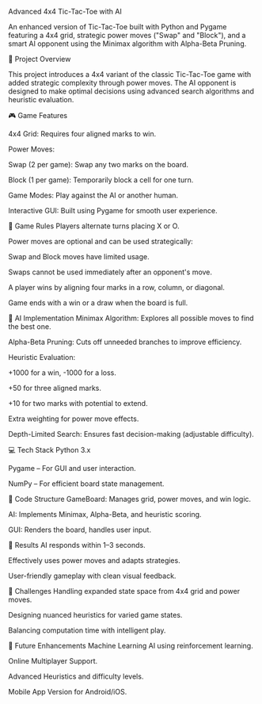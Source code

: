 Advanced 4x4 Tic-Tac-Toe with AI

An enhanced version of Tic-Tac-Toe built with Python and Pygame featuring a 4x4 grid, strategic power moves ("Swap" and "Block"), and a smart AI opponent using the Minimax algorithm with Alpha-Beta Pruning.

🧠 Project Overview

This project introduces a 4x4 variant of the classic Tic-Tac-Toe game with added strategic complexity through power moves. The AI opponent is designed to make optimal decisions using advanced search algorithms and heuristic evaluation.

🎮 Game Features

4x4 Grid: Requires four aligned marks to win.

Power Moves:

Swap (2 per game): Swap any two marks on the board.

Block (1 per game): Temporarily block a cell for one turn.

Game Modes: Play against the AI or another human.

Interactive GUI: Built using Pygame for smooth user experience.

🧩 Game Rules
Players alternate turns placing X or O.

Power moves are optional and can be used strategically:

Swap and Block moves have limited usage.

Swaps cannot be used immediately after an opponent's move.

A player wins by aligning four marks in a row, column, or diagonal.

Game ends with a win or a draw when the board is full.

🧠 AI Implementation
Minimax Algorithm: Explores all possible moves to find the best one.

Alpha-Beta Pruning: Cuts off unneeded branches to improve efficiency.

Heuristic Evaluation:

+1000 for a win, -1000 for a loss.

+50 for three aligned marks.

+10 for two marks with potential to extend.

Extra weighting for power move effects.

Depth-Limited Search: Ensures fast decision-making (adjustable difficulty).

💻 Tech Stack
Python 3.x

Pygame – For GUI and user interaction.

NumPy – For efficient board state management.

📁 Code Structure
GameBoard: Manages grid, power moves, and win logic.

AI: Implements Minimax, Alpha-Beta, and heuristic scoring.

GUI: Renders the board, handles user input.

🧪 Results
AI responds within 1–3 seconds.

Effectively uses power moves and adapts strategies.

User-friendly gameplay with clean visual feedback.

🚧 Challenges
Handling expanded state space from 4x4 grid and power moves.

Designing nuanced heuristics for varied game states.

Balancing computation time with intelligent play.

🚀 Future Enhancements
Machine Learning AI using reinforcement learning.

Online Multiplayer Support.

Advanced Heuristics and difficulty levels.

Mobile App Version for Android/iOS.
